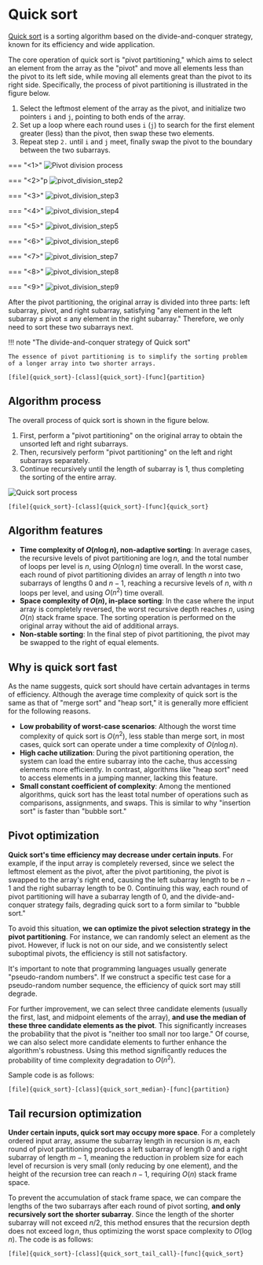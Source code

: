 # Quick sort

<u>Quick sort</u> is a sorting algorithm based on the divide-and-conquer strategy, known for its efficiency and wide application.

The core operation of quick sort is "pivot partitioning," which aims to select an element from the array as the "pivot" and move all elements less than the pivot to its left side, while moving all elements great than the pivot to its right side. Specifically, the process of pivot partitioning is illustrated in the figure below.

1. Select the leftmost element of the array as the pivot, and initialize two pointers `i` and `j`, pointing to both ends of the array.
2. Set up a loop where each round uses `i` (`j`) to search for the first element greater (less) than the pivot, then swap these two elements.
3. Repeat step `2.` until `i` and `j` meet, finally swap the pivot to the boundary between the two subarrays.

=== "<1>"
    ![Pivot division process](quick_sort.assets/pivot_division_step1.png)

=== "<2>"p
    ![pivot_division_step2](quick_sort.assets/pivot_division_step2.png)

=== "<3>"
    ![pivot_division_step3](quick_sort.assets/pivot_division_step3.png)

=== "<4>"
    ![pivot_division_step4](quick_sort.assets/pivot_division_step4.png)

=== "<5>"
    ![pivot_division_step5](quick_sort.assets/pivot_division_step5.png)

=== "<6>"
    ![pivot_division_step6](quick_sort.assets/pivot_division_step6.png)

=== "<7>"
    ![pivot_division_step7](quick_sort.assets/pivot_division_step7.png)

=== "<8>"
    ![pivot_division_step8](quick_sort.assets/pivot_division_step8.png)

=== "<9>"
    ![pivot_division_step9](quick_sort.assets/pivot_division_step9.png)

After the pivot partitioning, the original array is divided into three parts: left subarray, pivot, and right subarray, satisfying "any element in the left subarray $\leq$ pivot $\leq$ any element in the right subarray." Therefore, we only need to sort these two subarrays next.

!!! note "The divide-and-conquer strategy of Quick sort"

    The essence of pivot partitioning is to simplify the sorting problem of a longer array into two shorter arrays.

```src
[file]{quick_sort}-[class]{quick_sort}-[func]{partition}
```

## Algorithm process

The overall process of quick sort is shown in the figure below.

1. First, perform a "pivot partitioning" on the original array to obtain the unsorted left and right subarrays.
2. Then, recursively perform "pivot partitioning" on the left and right subarrays separately.
3. Continue recursively until the length of subarray is 1, thus completing the sorting of the entire array.


![Quick sort process](quick_sort.assets/quick_sort_overview.png)

```src
[file]{quick_sort}-[class]{quick_sort}-[func]{quick_sort}
```

## Algorithm features

- **Time complexity of $O(n \log n)$, non-adaptive sorting**: In average cases, the recursive levels of pivot partitioning are $\log n$, and the total number of loops per level is $n$, using $O(n \log n)$ time overall. In the worst case, each round of pivot partitioning divides an array of length $n$ into two subarrays of lengths $0$ and $n - 1$, reaching a recursive levels of $n$, with $n$ loops per level, and using $O(n^2)$ time overall.
- **Space complexity of $O(n)$, in-place sorting**: In the case where the input array is completely reversed, the worst recursive depth reaches $n$, using $O(n)$ stack frame space. The sorting operation is performed on the original array without the aid of additional arrays.
- **Non-stable sorting**: In the final step of pivot partitioning, the pivot may be swapped to the right of equal elements.

## Why is quick sort fast

As the name suggests, quick sort should have certain advantages in terms of efficiency. Although the average time complexity of quick sort is the same as that of "merge sort" and "heap sort," it is generally more efficient for the following reasons.

- **Low probability of worst-case scenarios**: Although the worst time complexity of quick sort is $O(n^2)$, less stable than merge sort, in most cases, quick sort can operate under a time complexity of $O(n \log n)$.
- **High cache utilization**: During the pivot partitioning operation, the system can load the entire subarray into the cache, thus accessing elements more efficiently. In contrast, algorithms like "heap sort" need to access elements in a jumping manner, lacking this feature.
- **Small constant coefficient of complexity**: Among the mentioned algorithms, quick sort has the least total number of operations such as comparisons, assignments, and swaps. This is similar to why "insertion sort" is faster than "bubble sort."

## Pivot optimization

**Quick sort's time efficiency may decrease under certain inputs**. For example, if the input array is completely reversed, since we select the leftmost element as the pivot, after the pivot partitioning, the pivot is swapped to the array's right end, causing the left subarray length to be $n - 1$ and the right subarray length to be $0$. Continuing this way, each round of pivot partitioning will have a subarray length of $0$, and the divide-and-conquer strategy fails, degrading quick sort to a form similar to "bubble sort."

To avoid this situation, **we can optimize the pivot selection strategy in the pivot partitioning**. For instance, we can randomly select an element as the pivot. However, if luck is not on our side, and we consistently select suboptimal pivots, the efficiency is still not satisfactory.

It's important to note that programming languages usually generate "pseudo-random numbers". If we construct a specific test case for a pseudo-random number sequence, the efficiency of quick sort may still degrade.

For further improvement, we can select three candidate elements (usually the first, last, and midpoint elements of the array), **and use the median of these three candidate elements as the pivot**. This significantly increases the probability that the pivot is "neither too small nor too large." Of course, we can also select more candidate elements to further enhance the algorithm's robustness. Using this method significantly reduces the probability of time complexity degradation to $O(n^2)$.

Sample code is as follows:

```src
[file]{quick_sort}-[class]{quick_sort_median}-[func]{partition}
```

## Tail recursion optimization

**Under certain inputs, quick sort may occupy more space**. For a completely ordered input array, assume the subarray length in recursion is $m$, each round of pivot partitioning produces a left subarray of length $0$ and a right subarray of length $m - 1$, meaning the reduction in problem size for each level of recursion is very small (only reducing by one element), and the height of the recursion tree can reach $n - 1$, requiring $O(n)$ stack frame space.

To prevent the accumulation of stack frame space, we can compare the lengths of the two subarrays after each round of pivot sorting, **and only recursively sort the shorter subarray**. Since the length of the shorter subarray will not exceed $n / 2$, this method ensures that the recursion depth does not exceed $\log n$, thus optimizing the worst space complexity to $O(\log n)$. The code is as follows:

```src
[file]{quick_sort}-[class]{quick_sort_tail_call}-[func]{quick_sort}
```
